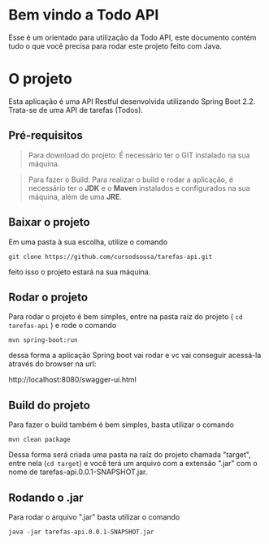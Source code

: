 # Bem vindo a Todo API

Esse é um orientado para utilização da Todo API, este documento contém tudo o que você precisa para rodar este projeto feito com Java.

# O projeto

Esta aplicação é uma API Restful desenvolvida utilizando Spring Boot 2.2. Trata-se de uma API de tarefas (Todos).

## Pré-requisitos
>Para download do projeto:
É necessário ter o GIT instalado na sua máquina.

>Para fazer o Build:
Para realizar o build e rodar a aplicação, é necessário ter o **JDK** e o **Maven** instalados e configurados na sua máquina, além de uma **JRE**.

## Baixar o projeto

Em uma pasta à sua escolha, utilize o comando 

    git clone https://github.com/cursodsousa/tarefas-api.git

feito isso o projeto estará na sua máquina. 

## Rodar o projeto

Para rodar o projeto é bem simples, entre na pasta raíz do projeto ( `cd tarefas-api` )  e rode o comando

    mvn spring-boot:run

dessa forma a aplicação Spring boot vai rodar e vc vai conseguir acessá-la através do browser na url:

http://localhost:8080/swagger-ui.html


## Build do projeto

Para fazer o build também é bem simples, basta utilizar o comando

    mvn clean package

Dessa forma será criada uma pasta na raíz do projeto chamada "target", entre nela (`cd target`) e você terá
um arquivo com a extensão ".jar" com o nome de tarefas-api.0.0.1-SNAPSHOT.jar.


## Rodando o .jar

Para rodar o arquivo ".jar" basta utilizar o comando 

    java -jar tarefas-api.0.0.1-SNAPSHOT.jar



